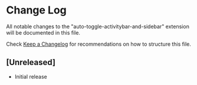 # Change Log

All notable changes to the "auto-toggle-activitybar-and-sidebar" extension will be documented in this file.

Check [Keep a Changelog](http://keepachangelog.com/) for recommendations on how to structure this file.

## [Unreleased]

- Initial release